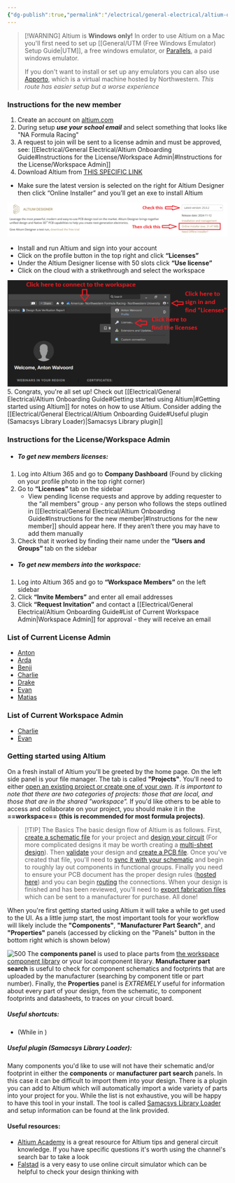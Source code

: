 ```yaml
---
{"dg-publish":true,"permalink":"/electrical/general-electrical/altium-onboarding-guide/"}
---
```


>[!WARNING] Altium is **Windows only!**
>In order to use Altium on a Mac you'll first need to set up [[General/UTM (Free Windows Emulator) Setup Guide\|UTM]], a free windows emulator, or [Parallels](https://www.parallels.com/), a paid windows emulator.
>
>If you don't want to install or set up any emulators you can also use [Apporto](https://northwestern.apporto.com/), which is a virtual machine hosted by Northwestern. *This route has easier setup but a worse experience*
### Instructions for the new member
1. Create an account on [altium.com](http://altium.com)
2. During setup ***use your school email*** and select something that looks like "NA Formula Racing"
3. A request to join will be sent to a license admin and must be approved, see: [[Electrical/General Electrical/Altium Onboarding Guide#Instructions for the License/Workspace Admin\|#Instructions for the License/Workspace Admin]]
4. Download Altium from [THIS SPECIFIC LINK](https://www.altium.com/products/downloads) 
- Make sure the latest version is selected on the right for Altium Designer then click “Online Installer” and you’ll get an exe to install Altium

![step1](https://github.com/antonwalvoord/nfr-megathread/blob/main/src/site/img/altium_onboarding/step1.PNG?raw=true)
- Install and run Altium and sign into your account
- Click on the profile button in the top right and click **“Licenses”**
- Under the Altium Designer license with 50 slots click **“Use license”**
- Click on the cloud with a strikethrough and select the workspace

![step2](https://github.com/antonwalvoord/nfr-megathread/blob/main/src/site/img/altium_onboarding/step2.PNG?raw=true)
5. Congrats, you're all set up! Check out [[Electrical/General Electrical/Altium Onboarding Guide#Getting started using Altium\|#Getting started using Altium]] for notes on how to use Altium. Consider adding the [[Electrical/General Electrical/Altium Onboarding Guide#Useful plugin (Samacsys Library Loader)\|Samacsys Library plugin]]
### Instructions for the License/Workspace Admin
- ##### To get new members licenses:
1. Log into Altium 365 and go to **Company Dashboard** (Found by clicking on your profile photo in the top right corner)
2. Go to **“Licenses”** tab on the sidebar
	- View pending license requests and approve by adding requester to the “all members" group - any person who follows the steps outlined in [[Electrical/General Electrical/Altium Onboarding Guide#Instructions for the new member\|#Instructions for the new member]] should appear here. If they aren’t there you may have to add them manually
3. Check that it worked by finding their name under the **“Users and Groups”** tab on the sidebar
- ##### To get new members into the workspace:
1. Log into Altium 365 and go to **“Workspace Members”** on the left sidebar
2. Click **“Invite Members”** and enter all email addresses
3. Click **“Request Invitation”** and contact a [[Electrical/General Electrical/Altium Onboarding Guide#List of Current Workspace Admin\|Workspace Admin]] for approval - they will receive an email
### List of Current License Admin
- [Anton](https://nufsae.slack.com/team/U05U23W4WJV)
- [Arda](https://nufsae.slack.com/team/U05U23X8S73)
- [Benji](https://nufsae.slack.com/team/U043TF8RB6F)
- [Charlie](https://nufsae.slack.com/team/U044676UDBK)
- [Drake](https://nufsae.slack.com/team/U043T3CEQ06)
- [Evan](https://nufsae.slack.com/team/U044SGB5Q78)
- [Matias](https://nufsae.slack.com/team/U05U26CDE49)
### List of Current Workspace Admin
- [Charlie](https://nufsae.slack.com/team/U044676UDBK)
- [Evan](https://nufsae.slack.com/team/U044SGB5Q78)
### Getting started using Altium
On a fresh install of Altium you'll be greeted by the home page. On the left side panel is your file manager. The tab is called **"Projects"**. You'll need to either [open an existing project or create one of your own](https://www.altium.com/documentation/altium-designer/creating-projects-documents). *It is important to note that there are two categories of projects: those that are local, and those that are in the shared "workspace".* If you'd like others to be able to access and collaborate on your project, you should make it in the **==workspace==** **(this is recommended for most formula projects)**.

>[!TIP] The Basics
The basic design flow of Altium is as follows. First, [create a schematic file](https://www.altium.com/documentation/altium-designer/schematic-capture#setting-up-a-schematic-document) for your project and [design your circuit](https://www.altium.com/documentation/altium-designer/schematic-capture#searching-for-and-placing-components) (For more complicated designs it may be worth creating a [multi-sheet design](https://www.altium.com/documentation/altium-designer/schematic-capture#creating-a-multi-sheet-design)). Then [validate](https://www.altium.com/documentation/altium-designer/design-validation) your design and [create a PCB file](https://www.altium.com/documentation/altium-designer/laying-out-your-pcb#setting-up-a-pcb-document). Once you've created that file, you'll need to [sync it with your schematic](https://www.altium.com/documentation/altium-designer/laying-out-your-pcb#placing-components) and begin to roughly lay out components in functional groups. Finally you need to ensure your PCB document has the proper design rules ([hosted here](https://drive.google.com/drive/folders/1BwvYNkELOf7sJ1a7A252MouveoW5z5zN?usp=drive_link)) and you can begin [routing](https://www.altium.com/documentation/altium-designer/interactive-routing-pcb) the connections. When your design is finished and has been reviewed, you'll need to [export fabrication files](https://www.altium.com/documentation/altium-designer/preparing-your-design-for-manufacture) which can be sent to a manufacturer for purchase. All done!

When you're first getting started using Altium it will take a while to get used to the UI. As a little jump start, the most important tools for your workflow will likely include the **"Components"**, **"Manufacturer Part Search"**, and **"Properties"** panels (accessed by clicking on the "Panels" button in the bottom right which is shown below)

![500](https://i.imgur.com/cn0aUNw.png)
The **components panel** is used to place parts from [the workspace component library](https://americas-northwestern-formula-racing-northwestern-univ-2.365.altium.com/components) or your local component library. **Manufacturer part search** is useful to check for component schematics and footprints that are uploaded by the manufacturer (searching by component title or part number). Finally, the **Properties** panel is *EXTREMELY* useful for information about every part of your design, from the schematic, to component footprints and datasheets, to traces on your circuit board.

##### Useful shortcuts:
- (While in )
##### Useful plugin (Samacsys Library Loader):
Many components you'd like to use will not have their schematic and/or footprint in either the **components** or **manufacturer part search** panels. In this case it can be difficult to import them into your design. There is a plugin you can add to Altium which will automatically import a wide variety of parts into your project for you. While the list is not exhaustive, you will be happy to have this tool in your install. The tool is called [Samacsys Library Loader](https://www.samacsys.com/altium-designer-library-instructions/) and setup information can be found at the link provided.
#### Useful resources:
- [Altium Academy](https://www.youtube.com/@AltiumAcademy) is a great resource for Altium tips and general circuit knowledge. If you have specific questions it's worth using the channel's search bar to take a look
- [Falstad](https://www.falstad.com/circuit/) is a very easy to use online circuit simulator which can be helpful to check your design thinking with